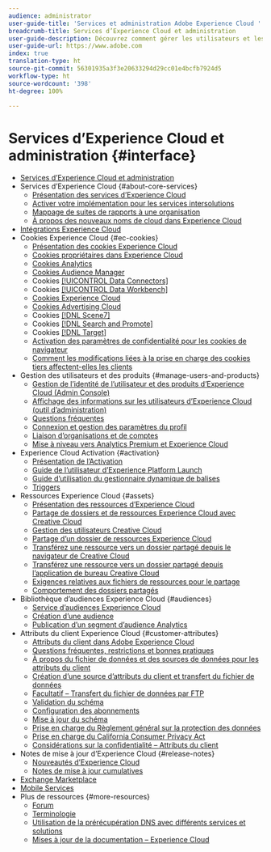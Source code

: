 ```yaml
---
audience: administrator
user-guide-title: 'Services et administration Adobe Experience Cloud '
breadcrumb-title: Services d’Experience Cloud et administration
user-guide-description: Découvrez comment gérer les utilisateurs et les produits dans Adobe Experience Cloud et comment utiliser les services Attributs du client et Bibliothèque d’Audiences. En savoir plus sur les cookies et les ressources des Experience Cloud.
user-guide-url: https://www.adobe.com
index: true
translation-type: ht
source-git-commit: 56301935a3f3e20633294d29cc01e4bcfb7924d5
workflow-type: ht
source-wordcount: '398'
ht-degree: 100%

---
```



# Services d’Experience Cloud et administration {#interface}

+ [Services d’Experience Cloud et administration](experience-cloud.md)
+ Services d’Experience Cloud {#about-core-services}
   + [Présentation des services d’Experience Cloud](core-services-landing.md)
   + [Activer votre implémentation pour les services intersolutions](core-services/core-services.md)
   + [Mappage de suites de rapports à une organisation](core-services/report-suite-mapping.md)
   + [À propos des nouveaux noms de cloud dans Experience Cloud](solutions-core-services.md)
+ [Intégrations Experience Cloud](marketing-cloud-integrations.md)
+ Cookies Experience Cloud {#ec-cookies}
   + [Présentation des cookies Experience Cloud](cookies/cookies-privacy.md)
   + [Cookies propriétaires dans Experience Cloud](cookies/cookies-first-party.md)
   + [Cookies Analytics](cookies/cookies-analytics.md)
   + [Cookies Audience Manager](cookies/cookies-am.md)
   + Cookies [[!UICONTROL Data Connectors]](cookies/cookies-dc.md)
   + Cookies [[!UICONTROL Data Workbench]](cookies/cookies-insight.md)
   + [Cookies Experience Cloud](cookies/cookies-mc.md)
   + [Cookies Advertising Cloud](cookies/cookies-advertising-cloud.md)
   + Cookies [[!DNL Scene7] ](cookies/cookies-s7.md)
   + Cookies [[!DNL Search and Promote] ](cookies/cookies-snp.md)
   + Cookies [[!DNL Target] ](cookies/cookies-target.md)
   + [Activation des paramètres de confidentialité pour les cookies de navigateur](cookies/browser-cookie-settings.md)
   + [Comment les modifications liées à la prise en charge des cookies tiers affectent-elles les clients](cookies/cookies-thirdparty.md)
+ Gestion des utilisateurs et des produits {#manage-users-and-products}
   + [Gestion de l’identité de l’utilisateur et des produits d’Experience Cloud (Admin Console)](admin-getting-started/admin-getting-started.md)
   + [Affichage des informations sur les utilisateurs d’Experience Cloud (outil d’administration)](admin-getting-started/admin-tool-experience-cloud.md)
   + [Questions fréquentes](admin-getting-started/faq.md)
   + [Connexion et gestion des paramètres du profil](admin-getting-started/getting-started-experience-cloud.md)
   + [Liaison d’organisations et de comptes](admin-getting-started/organizations.md)
   + [Mise à niveau vers Analytics Premium et Experience Cloud](admin-getting-started/upgrade-to-analytics-premium.md)
+ Experience Cloud Activation {#activation}
   + [Présentation de l’Activation](activation/activation.md)
   + [Guide de l’utilisateur d’Experience Platform Launch](https://docs.adobe.com/content/help/fr-FR/launch/using/overview.html)
   + [Guide d’utilisation du gestionnaire dynamique de balises](https://docs.adobe.com/content/help/fr-FR/dtm/using/dtm-home.html)
   + [Triggers](activation/triggers.md)
+ Ressources Experience Cloud {#assets}
   + [Présentation des ressources d’Experience Cloud](experience-cloud-assets/experience-cloud-assets.md)
   + [Partage de dossiers et de ressources Experience Cloud avec Creative Cloud](experience-cloud-assets/creative-cloud.md)
   + [Gestion des utilisateurs Creative Cloud](experience-cloud-assets/t-admin-add-cc-user.md)
   + [Partage d’un dossier de ressources Experience Cloud](experience-cloud-assets/t-share-creative-cloud.md)
   + [Transférez une ressource vers un dossier partagé depuis le navigateur de Creative Cloud](experience-cloud-assets/t-upload-asset-cc.md)
   + [Transférez une ressource vers un dossier partagé depuis l’application de bureau Creative Cloud](experience-cloud-assets/t-cc-asset-upload-thor.md)
   + [Exigences relatives aux fichiers de ressources pour le partage](experience-cloud-assets/assets-file-reqs.md)
   + [Comportement des dossiers partagés](experience-cloud-assets/asset-behavior.md)
+ Bibliothèque d’audiences Experience Cloud {#audiences}
   + [Service d’audiences Experience Cloud](audience-library/audience-library.md)
   + [Création d’une audience](audience-library/t-audience-create.md)
   + [Publication d’un segment d’audience Analytics](audience-library/t-publish-audience-segment.md)
+ Attributs du client Experience Cloud {#customer-attributes}
   + [Attributs du client dans Adobe Experience Cloud](attributes/attributes.md)
   + [Questions fréquentes, restrictions et bonnes pratiques](attributes/faq-crs.md)
   + [À propos du fichier de données et des sources de données pour les attributs du client](attributes/crs-data-file.md)
   + [Création d’une source d’attributs du client et transfert du fichier de données](attributes/t-crs-usecase.md)
   + [Facultatif – Transfert du fichier de données par FTP](attributes/t-upload-attributes-ftp.md)
   + [Validation du schéma](attributes/validate-schema.md)
   + [Configuration des abonnements](attributes/subscription.md)
   + [Mise à jour du schéma](attributes/t-update-schema.md)
   + [Prise en charge du Règlement général sur la protection des données](attributes/gdpr.md)
   + [Prise en charge du California Consumer Privacy Act](attributes/ccpa.md)
   + [Considérations sur la confidentialité – Attributs du client](attributes/privacy-mac.md)
+ Notes de mise à jour d’Experience Cloud {#release-notes}
   + [Nouveautés d’Experience Cloud](https://docs.adobe.com/content/help/fr-FR/release-notes/experience-cloud/current.html)
   + [Notes de mise à jour cumulatives](marketing-cloud-interface/release-notes.md)
+ [Exchange Marketplace](exchange.md)
+ [Mobile Services](https://docs.adobe.com/content/help/fr-FR/mobile-services/using/home.html)
+ Plus de ressources {#more-resources}
   + [Forum](https://forums.adobe.com/community/experience-cloud)
   + [Terminologie](terms.md)
   + [Utilisation de la prérécupération DNS avec différents services et solutions](dns-prefetch.md)
   + [Mises à jour de la documentation – Experience Cloud](doc-updates.md)
